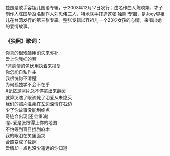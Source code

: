 

独照是歌手容祖儿国语专辑，于2003年12月17日发行；由名作曲人陈晓娟、才子制作人陈国华及名制作人刘思伟三人，特地联手打造这张'独照'专辑，是Joey容祖儿在台湾发行的第三张专辑。整张专辑以容祖儿一个23岁女孩的心情，来唱出她的爱情故事。

### 《独照》歌词：

你真的很残酷用消失来弥补  
爱上你我扛的若  
*背感情的包伏用执着来报复  
你怎能自私作主  
我很恍惚不清楚  
为何孤独学不会不在乎  
#记忆是照片总不停拿出来翻阅  
就算哭瞎了眼流乾了泪爱从未熄灭  
我们的照片温柔在左边深情在右边  
少了你故事没能到终点  
奇迹会出现(还会重演)  
喔~爱是张跟得上你的地图  
不怕等到盲目找到麻木  
我的眼泪在笑里面哭  
合照变成了独照  
爱情却一点也没少遥远的你知道


